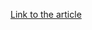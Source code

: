[Link to the article](https://blog.talosintelligence.com/ransomware_incidents_in_japan_during_the_first_half_of_2025/)
